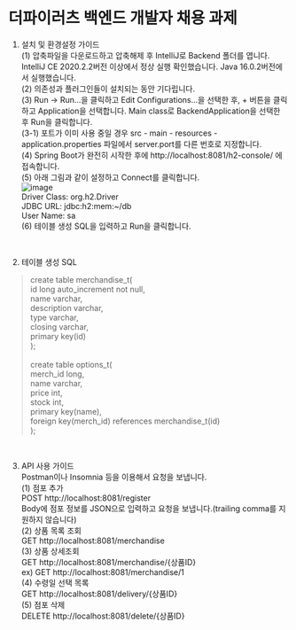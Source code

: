 # 더파이러츠 백엔드 개발자 채용 과제

1. 설치 및 환경설정 가이드  
(1) 압축파일을 다운로드하고 압축해제 후 IntelliJ로 Backend 폴더를 엽니다. IntelliJ CE 2020.2.2버전 이상에서 정상 실행 확인했습니다. Java 16.0.2버전에서 실행했습니다.  
(2) 의존성과 플러그인들이 설치되는 동안 기다립니다.  
(3) Run -> Run...을 클릭하고 Edit Configurations...을 선택한 후, + 버튼을 클릭하고 Application을 선택합니다. Main class로 BackendApplication을 선택한 후 Run을 클릭합니다.  
(3-1) 포트가 이미 사용 중일 경우 src - main - resources - application.properties 파일에서 server.port를 다른 번호로 지정합니다.  
(4) Spring Boot가 완전히 시작한 후에 http://localhost:8081/h2-console/ 에 접속합니다.  
(5) 아래 그림과 같이 설정하고 Connect를 클릭합니다.  
![image](https://user-images.githubusercontent.com/12444076/131545281-bd72b56e-35c4-498f-b796-bce00e3f99c4.png)  
Driver Class: org.h2.Driver  
JDBC URL: jdbc:h2:mem:~/db  
User Name: sa  
(6) 테이블 생성 SQL을 입력하고 Run을 클릭합니다.<br/>
<br/>

2. 테이블 생성 SQL  
> create table merchandise_t(  
  id long auto_increment not null,  
  name varchar,  
  description varchar,  
  type varchar,  
  closing varchar,  
  primary key(id)  
);<br/>  
create table options_t(  
  merch_id long,  
  name varchar,  
  price int,  
  stock int,  
  primary key(name),  
  foreign key(merch_id) references merchandise_t(id)  
);<br/>
<br/>

3. API 사용 가이드  
Postman이나 Insomnia 등을 이용해서 요청을 보냅니다.  
(1) 점포 추가  
POST http://localhost:8081/register  
Body에 점포 정보를 JSON으로 입력하고 요청을 보냅니다.(trailing comma를 지원하지 않습니다)  
(2) 상품 목록 조회  
GET http://localhost:8081/merchandise  
(3) 상품 상세조회  
GET http://localhost:8081/merchandise/{상품ID}  
ex) GET http://localhost:8081/merchandise/1  
(4) 수령일 선택 목록  
GET http://localhost:8081/delivery/{상품ID}  
(5) 점포 삭제  
DELETE http://localhost:8081/delete/{상품ID}
